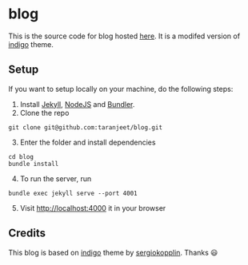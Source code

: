 # blog

This is the source code for blog hosted [here](https://taranjeet.cc/blog). It is a modifed version of [indigo](https://github.com/sergiokopplin/indigo) theme.

## Setup

If you want to setup locally on your machine, do the following steps:

1. Install [Jekyll](http://jekyllrb.com), [NodeJS](https://nodejs.org/) and [Bundler](http://bundler.io/).
2. Clone the repo

```
git clone git@github.com:taranjeet/blog.git
```

3. Enter the folder and install dependencies

```
cd blog
bundle install
```

4. To run the server, run

```
bundle exec jekyll serve --port 4001
```

5. Visit [http://localhost:4000](http://localhost:4001) it in your browser

## Credits

This blog is based on [indigo](https://github.com/sergiokopplin/indigo) theme by [sergiokopplin](https://github.com/sergiokopplin). Thanks :smiley:
